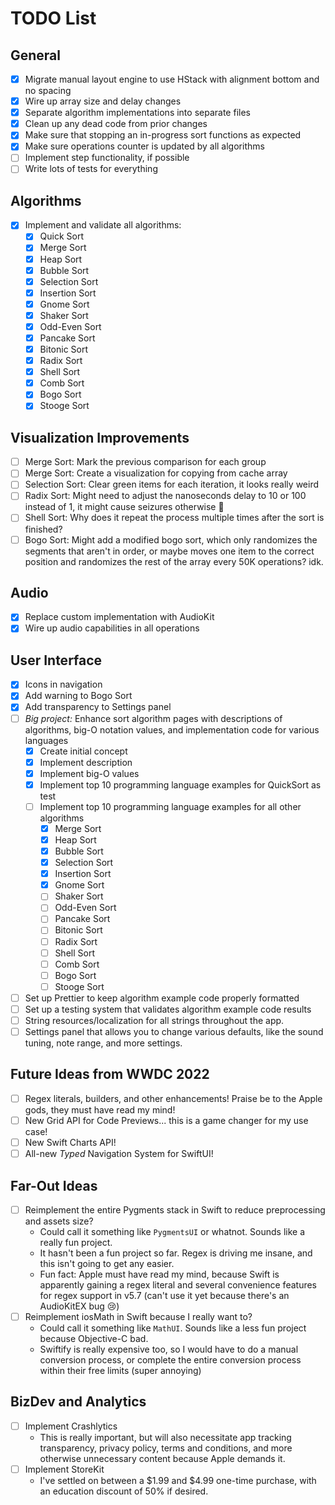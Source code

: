 # TODO List

## General

* [x] Migrate manual layout engine to use HStack with alignment bottom and no spacing
* [x] Wire up array size and delay changes
* [x] Separate algorithm implementations into separate files
* [x] Clean up any dead code from prior changes
* [x] Make sure that stopping an in-progress sort functions as expected
* [x] Make sure operations counter is updated by all algorithms
* [ ] Implement step functionality, if possible
* [ ] Write lots of tests for everything

## Algorithms

* [x] Implement and validate all algorithms:
    * [x] Quick Sort
    * [x] Merge Sort
    * [x] Heap Sort
    * [x] Bubble Sort
    * [x] Selection Sort
    * [x] Insertion Sort
    * [x] Gnome Sort
    * [x] Shaker Sort
    * [x] Odd-Even Sort
    * [x] Pancake Sort
    * [x] Bitonic Sort
    * [x] Radix Sort
    * [x] Shell Sort
    * [x] Comb Sort
    * [x] Bogo Sort
    * [x] Stooge Sort
    
## Visualization Improvements

* [ ] Merge Sort: Mark the previous comparison for each group
* [ ] Merge Sort: Create a visualization for copying from cache array
* [ ] Selection Sort: Clear green items for each iteration, it looks really weird
* [ ] Radix Sort: Might need to adjust the nanoseconds delay to 10 or 100 instead of 1, it might cause seizures otherwise 😬
* [ ] Shell Sort: Why does it repeat the process multiple times after the sort is finished?
* [ ] Bogo Sort: Might add a modified bogo sort, which only randomizes the segments that aren't in order, or maybe moves one item to the correct position and randomizes the rest of the array every 50K operations? idk.

## Audio

* [x] Replace custom implementation with AudioKit
* [x] Wire up audio capabilities in all operations

## User Interface

* [x] Icons in navigation
* [x] Add warning to Bogo Sort
* [x] Add transparency to Settings panel
* [ ] *Big project:* Enhance sort algorithm pages with descriptions of algorithms, big-O notation values, and implementation code for various languages
    * [x] Create initial concept
    * [x] Implement description
    * [x] Implement big-O values
    * [x] Implement top 10 programming language examples for QuickSort as test
    * [ ] Implement top 10 programming language examples for all other algorithms
        * [x] Merge Sort
        * [x] Heap Sort
        * [x] Bubble Sort
        * [x] Selection Sort
        * [x] Insertion Sort
        * [x] Gnome Sort
        * [ ] Shaker Sort
        * [ ] Odd-Even Sort
        * [ ] Pancake Sort
        * [ ] Bitonic Sort
        * [ ] Radix Sort
        * [ ] Shell Sort
        * [ ] Comb Sort
        * [ ] Bogo Sort
        * [ ] Stooge Sort
* [ ] Set up Prettier to keep algorithm example code properly formatted
* [ ] Set up a testing system that validates algorithm example code results
* [ ] String resources/localization for all strings throughout the app.
* [ ] Settings panel that allows you to change various defaults, like the sound tuning, note range, and more settings.

## Future Ideas from WWDC 2022

* [ ] Regex literals, builders, and other enhancements! Praise be to the Apple gods, they must have read my mind!
* [ ] New Grid API for Code Previews... this is a game changer for my use case!
* [ ] New Swift Charts API!
* [ ] All-new *Typed* Navigation System for SwiftUI!

## Far-Out Ideas

* [ ] Reimplement the entire Pygments stack in Swift to reduce preprocessing and assets size?
    * Could call it something like `PygmentsUI` or whatnot. Sounds like a really fun project.
    * It hasn't been a fun project so far. Regex is driving me insane, and this isn't going to get any easier.
    * Fun fact: Apple must have read my mind, because Swift is apparently gaining a regex literal and several convenience features for regex support in v5.7 (can't use it yet because there's an AudioKitEX bug 😢)
* [ ] Reimplement iosMath in Swift because I really want to?
    * Could call it something like `MathUI`. Sounds like a less fun project because Objective-C bad.
    * Swiftify is really expensive too, so I would have to do a manual conversion process, or complete the entire conversion process within their free limits (super annoying)

## BizDev and Analytics

* [ ] Implement Crashlytics
    * This is really important, but will also necessitate app tracking transparency, privacy policy, terms and conditions, and more otherwise unnecessary content because Apple demands it.
* [ ] Implement StoreKit
    * I've settled on between a $1.99 and $4.99 one-time purchase, with an education discount of 50% if desired.
